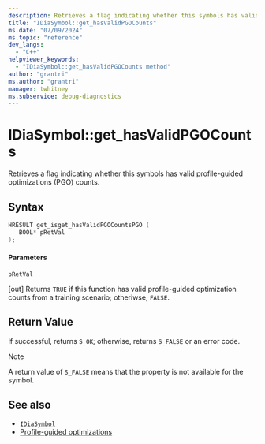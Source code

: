 ```yaml
---
description: Retrieves a flag indicating whether this symbols has valid profile-guided optimizations (PGO) counts.
title: "IDiaSymbol::get_hasValidPGOCounts"
ms.date: "07/09/2024"
ms.topic: "reference"
dev_langs:
  - "C++"
helpviewer_keywords:
  - "IDiaSymbol::get_hasValidPGOCounts method"
author: "grantri"
ms.author: "grantri"
manager: twhitney
ms.subservice: debug-diagnostics
---
```


# IDiaSymbol::get_hasValidPGOCounts

Retrieves a flag indicating whether this symbols has valid profile-guided optimizations (PGO) counts.

## Syntax

```C++
HRESULT get_isget_hasValidPGOCountsPGO ( 
   BOOL* pRetVal
);
```

#### Parameters

 `pRetVal`

[out] Returns `TRUE` if this function has valid profile-guided optimization counts from a training scenario; otheriwse, `FALSE`.

## Return Value

 If successful, returns `S_OK`; otherwise, returns `S_FALSE` or an error code.

> [!NOTE]
> A return value of `S_FALSE` means that the property is not available for the symbol.

## See also

- [`IDiaSymbol`](../../debugger/debug-interface-access/idiasymbol.md)
- [Profile-guided optimizations](/cpp/build/profile-guided-optimizations)
